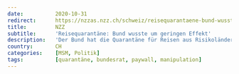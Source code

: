 ```yaml
---
date:          2020-10-31
redirect:      https://nzzas.nzz.ch/schweiz/reisequarantaene-bund-wusste-um-geringen-effekt-ld.1584652
title:         NZZ
subtitle:      'Reisequarantäne: Bund wusste um geringen Effekt'
description:   'Der Bund hat die Quarantäne für Reisen aus Risikoländern verfügt, obwohl sie wenig nützt. Das steht in einem internen Protokoll des Bundesamts für Gesundheit.'
country:       CH
categories:    [MSM, Politik]
tags:          [quarantäne, bundesrat, paywall, manipulation]
---
```

